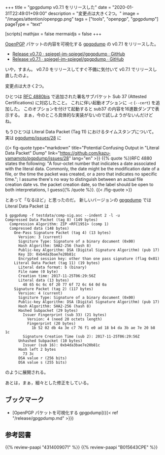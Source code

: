 +++
title = "gpgpdump v0.7.1 をリリースした"
date =  "2020-01-31T22:49:01+09:00"
description = "変更点は大きく2つ。"
image = "/images/attention/openpgp.png"
tags = ["tools", "openpgp", "gpgpdump"]
pageType = "text"

[scripts]
  mathjax = false
  mermaidjs = false
+++

[OpenPGP] パケットの内容を可視化する [gpgpdump] の v0.7.1 をリリースした。

- [Release v0.7.0 · spiegel-im-spiegel/gpgpdump · GitHub](https://github.com/spiegel-im-spiegel/gpgpdump/releases/tag/v0.7.0)
- [Release v0.7.1 · spiegel-im-spiegel/gpgpdump · GitHub](https://github.com/spiegel-im-spiegel/gpgpdump/releases/tag/v0.7.1)

いや，すまん。
v0.7.0 をリリースしてすぐ不備に気付いて v0.7.1 でリリースし直したのよ。

変更点は大きく2つ。

ひとつは [RFC 4880bis] で追加された署名サブパケット Sub 37 (Attested Certifications) に対応したこと。
これに伴い起動オプションに `-c` (`--cert`) を追加した。
このオプションを付けて起動すると sub37 の内容を16進数ダンプで表示する。
まぁ，今のところ具体的な実装がないので試しようがないんだけどね。

もうひとつは Literal Data Packet (Tag 11) におけるタイムスタンプについて。
実は [pgpdump/issues/28](https://github.com/kazu-yamamoto/pgpdump/issues/28 "Potential Confusing Output in \"Literal Data Packet\" Dump · Issue #28 · kazu-yamamoto/pgpdump") に

{{< fig-quote type="markdown" title="Potential Confusing Output in \"Literal Data Packet\" Dump" link="https://github.com/kazu-yamamoto/pgpdump/issues/28" lang="en" >}}
{{% quote %}}RFC 4880 states the following: "A four-octet number that indicates a date associated with the literal data. Commonly, the date might be the modification date of a file, or the time the packet was created, or a zero that indicates no specific time."; I assume there's no way to distinguish between an actual file creation date vs. the packet creation date, so the label should be open to both interpretations, I guess{{% /quote %}}.
{{< /fig-quote >}}

とあって「なるほど」と思ったのだ。
新しいバージョンの [gpgpdump] では Literal Data Packet は

```text {hl_lines=["12-17"]}
$ gpgpdump -f testdata/comp-sig.asc --indent 2 -l -u
Compressed Data Packet (tag 8) (149 bytes)
  Compression Algorithm: ZIP <RFC1951> (comp 1)
  Compressed data (148 bytes)
    One-Pass Signature Packet (tag 4) (13 bytes)
      Version: 3 (current)
      Signiture Type: Signature of a binary document (0x00)
      Hash Algorithm: SHA2-256 (hash 8)
      Public-key Algorithm: DSA (Digital Signature Algorithm) (pub 17)
      Key ID: 0xb4da3bae7e20b81c
      Encrypted session key: other than one pass signature (flag 0x01)
    Literal Data Packet (tag 11) (19 bytes)
      Literal data format: b (binary)
      File name (0 byte)
      Creation time: 2017-11-25T06:29:56Z
      Literal data (13 bytes)
        48 65 6c 6c 6f 20 77 6f 72 6c 64 0d 0a
    Signature Packet (tag 2) (117 bytes)
      Version: 4 (current)
      Signiture Type: Signature of a binary document (0x00)
      Public-key Algorithm: DSA (Digital Signature Algorithm) (pub 17)
      Hash Algorithm: SHA2-256 (hash 8)
      Hashed Subpacket (29 bytes)
        Issuer Fingerprint (sub 33) (21 bytes)
          Version: 4 (need 20 octets length)
          Fingerprint (20 bytes)
            1b 52 02 db 4a 3e c7 76 f1 e0 ad 18 b4 da 3b ae 7e 20 b8 1c
        Signature Creation Time (sub 2): 2017-11-25T06:29:56Z
      Unhashed Subpacket (10 bytes)
        Issuer (sub 16): 0xb4da3bae7e20b81c
      Hash left 2 bytes
        73 3c
      DSA value r (256 bits)
      DSA value s (255 bits)
```

のように展開される。

あとは，まぁ，細々とした修正をしている。

## ブックマーク

- [OpenPGP パケットを可視化する gpgpdump]({{< ref "/release/gpgpdump.md" >}})

[gpgpdump]: https://github.com/spiegel-im-spiegel/gpgpdump "spiegel-im-spiegel/gpgpdump: OpenPGP packet visualizer"
[OpenPGP]: http://openpgp.org/
[RFC 4880]: https://tools.ietf.org/html/rfc4880
[RFC 4880bis]: https://datatracker.ietf.org/doc/draft-ietf-openpgp-rfc4880bis/

## 参考図書

{{% review-paapi "4314009071" %}} <!-- 暗号化 プライバシーを救った反乱者たち -->
{{% review-paapi "B015643CPE" %}} <!-- 暗号技術入門 第3版 -->
